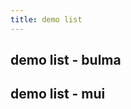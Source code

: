 ```yaml
---
title: demo list
---
```


## demo list - bulma

<DemoContainer>

<DemoItem
  title="bigetc.go"
  description="bigetc (Big Etcd), a PoC implementation of Etcd's important APIs: Watch / Get / Set, at scale."
  avator="https://avatars.githubusercontent.com/u/773853"
  uid="c4pt0r"
  uname="dongxu"
  repo="https://gist.github.com/c4pt0r/ee9c4165a7a36b9a48a2dcf86d637bda"
  playground="https://gist.github.com/c4pt0r/ee9c4165a7a36b9a48a2dcf86d637bda"/>

<DemoItem
  title="bigetc.go"
  description="bigetc (Big Etcd), a PoC implementation of Etcd's important APIs: Watch / Get / Set, at scale."
  avator="https://avatars.githubusercontent.com/u/773853"
  uid="c4pt0r"
  uname="dongxu"
  repo="https://gist.github.com/c4pt0r/ee9c4165a7a36b9a48a2dcf86d637bda"
  playground="https://gist.github.com/c4pt0r/ee9c4165a7a36b9a48a2dcf86d637bda"/>

<DemoItem
  title="bigetc.go"
  description="bigetc (Big Etcd), a PoC implementation of Etcd's important APIs: Watch / Get / Set, at scale."
  avator="https://avatars.githubusercontent.com/u/773853"
  uid="c4pt0r"
  uname="dongxu"
  repo="https://gist.github.com/c4pt0r/ee9c4165a7a36b9a48a2dcf86d637bda"
  playground="https://gist.github.com/c4pt0r/ee9c4165a7a36b9a48a2dcf86d637bda"/>

<DemoItem
  title="bigetc.go"
  description="bigetc (Big Etcd), a PoC implementation of Etcd's important APIs: Watch / Get / Set, at scale."
  avator="https://avatars.githubusercontent.com/u/773853"
  uid="c4pt0r"
  uname="dongxu"
  repo="https://gist.github.com/c4pt0r/ee9c4165a7a36b9a48a2dcf86d637bda"
  playground="https://gist.github.com/c4pt0r/ee9c4165a7a36b9a48a2dcf86d637bda"/>

<DemoItem
  title="bigetc.go"
  description="bigetc (Big Etcd), a PoC implementation of Etcd's important APIs: Watch / Get / Set, at scale."
  avator="https://avatars.githubusercontent.com/u/773853"
  uid="c4pt0r"
  uname="dongxu"
  repo="https://gist.github.com/c4pt0r/ee9c4165a7a36b9a48a2dcf86d637bda"
  playground="https://gist.github.com/c4pt0r/ee9c4165a7a36b9a48a2dcf86d637bda"/>

</DemoContainer>

## demo list - mui

<DemoContainer>

<DemoItemMui
  title="bigetc.go"
  description="bigetc (Big Etcd), a PoC implementation of Etcd's important APIs: Watch / Get / Set, at scale."
  avator="https://avatars.githubusercontent.com/u/773853"
  uid="c4pt0r"
  uname="dongxu"
  repo="https://gist.github.com/c4pt0r/ee9c4165a7a36b9a48a2dcf86d637bda"
  playground="https://gist.github.com/c4pt0r/ee9c4165a7a36b9a48a2dcf86d637bda"/>

<DemoItemMui
  title="bigetc.go"
  description="bigetc (Big Etcd), a PoC implementation of Etcd's important APIs: Watch / Get / Set, at scale."
  avator="https://avatars.githubusercontent.com/u/773853"
  uid="c4pt0r"
  uname="dongxu"
  repo="https://gist.github.com/c4pt0r/ee9c4165a7a36b9a48a2dcf86d637bda"
  playground="https://gist.github.com/c4pt0r/ee9c4165a7a36b9a48a2dcf86d637bda"/>

<DemoItemMui
  title="bigetc.go"
  description="bigetc (Big Etcd), a PoC implementation of Etcd's important APIs: Watch / Get / Set, at scale."
  avator="https://avatars.githubusercontent.com/u/773853"
  uid="c4pt0r"
  uname="dongxu"
  repo="https://gist.github.com/c4pt0r/ee9c4165a7a36b9a48a2dcf86d637bda"
  playground="https://gist.github.com/c4pt0r/ee9c4165a7a36b9a48a2dcf86d637bda"/>

<DemoItemMui
  title="bigetc.go"
  description="bigetc (Big Etcd), a PoC implementation of Etcd's important APIs: Watch / Get / Set, at scale."
  avator="https://avatars.githubusercontent.com/u/773853"
  uid="c4pt0r"
  uname="dongxu"
  repo="https://gist.github.com/c4pt0r/ee9c4165a7a36b9a48a2dcf86d637bda"
  playground="https://gist.github.com/c4pt0r/ee9c4165a7a36b9a48a2dcf86d637bda"/>

<DemoItemMui
  title="bigetc.go"
  description="bigetc (Big Etcd), a PoC implementation of Etcd's important APIs: Watch / Get / Set, at scale."
  avator="https://avatars.githubusercontent.com/u/773853"
  uid="c4pt0r"
  uname="dongxu"
  repo="https://gist.github.com/c4pt0r/ee9c4165a7a36b9a48a2dcf86d637bda"
  playground="https://gist.github.com/c4pt0r/ee9c4165a7a36b9a48a2dcf86d637bda"/>

</DemoContainer>
